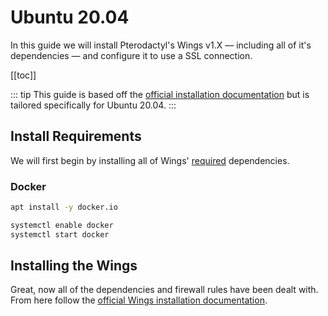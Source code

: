 # Ubuntu 20.04
In this guide we will install Pterodactyl's Wings v1.X — including all of it's dependencies — and configure it to use a SSL connection.

[[toc]]

::: tip
This guide is based off the [official installation documentation](/wings/1.0/installing.md) but is tailored specifically for Ubuntu 20.04.
:::

## Install Requirements
We will first begin by installing all of Wings' [required](/wings/1.0/installing.md#dependencies) dependencies.

### Docker

```bash
apt install -y docker.io

systemctl enable docker
systemctl start docker
```

## Installing the Wings
Great, now all of the dependencies and firewall rules have been dealt with. From here follow the [official Wings installation documentation](/wings/installing.md#installing-wings-2).
